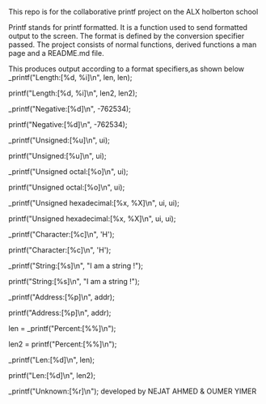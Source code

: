 This repo is for the collaborative printf project on the ALX holberton school

Printf stands for printf formatted. It is a function used to send formatted output to the screen. The format is defined by the conversion specifier passed.
The project consists of normal functions, derived functions a man page and a README.md file.

This produces output according to a format specifiers,as shown below
   _printf("Length:[%d, %i]\n", len, len);


printf("Length:[%d, %i]\n", len2, len2);


_printf("Negative:[%d]\n", -762534);


printf("Negative:[%d]\n", -762534);


_printf("Unsigned:[%u]\n", ui);


printf("Unsigned:[%u]\n", ui);


_printf("Unsigned octal:[%o]\n", ui);


printf("Unsigned octal:[%o]\n", ui);


_printf("Unsigned hexadecimal:[%x, %X]\n", ui, ui);


printf("Unsigned hexadecimal:[%x, %X]\n", ui, ui);


_printf("Character:[%c]\n", 'H');


printf("Character:[%c]\n", 'H');


_printf("String:[%s]\n", "I am a string !");


printf("String:[%s]\n", "I am a string !");


_printf("Address:[%p]\n", addr);


printf("Address:[%p]\n", addr);


len = _printf("Percent:[%%]\n");


len2 = printf("Percent:[%%]\n");


_printf("Len:[%d]\n", len);


printf("Len:[%d]\n", len2);


_printf("Unknown:[%r]\n");
developed by NEJAT AHMED & OUMER YIMER
